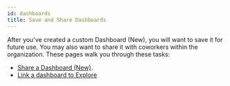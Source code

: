 ```yaml
---
id: dashboards
title: Save and Share Dashboards
---
```


After you've created a custom Dashboard (New), you will want to save it for future use. You may also want to share it with coworkers within the organization. These pages walk you through these tasks:
* [Share a Dashboard (New)](/docs/dashboards-new/share-dashboard-new.md).
* [Link a dashboard to Explore](/docs/dashboards-new/link-dashboard-explore.md)
